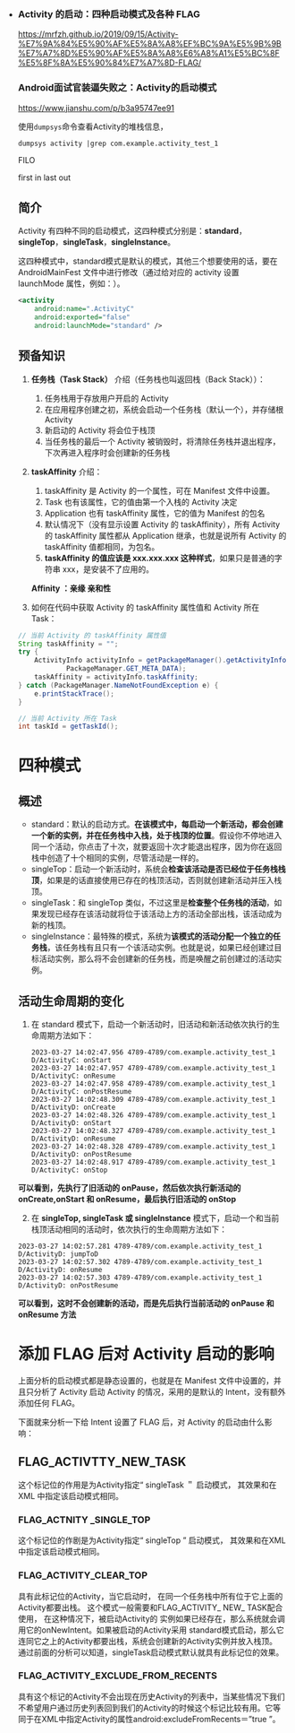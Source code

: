 - ### Activity 的启动：四种启动模式及各种 FLAG

  https://mrfzh.github.io/2019/09/15/Activity-%E7%9A%84%E5%90%AF%E5%8A%A8%EF%BC%9A%E5%9B%9B%E7%A7%8D%E5%90%AF%E5%8A%A8%E6%A8%A1%E5%BC%8F%E5%8F%8A%E5%90%84%E7%A7%8D-FLAG/

  ### Android面试官装逼失败之：Activity的启动模式

  https://www.jianshu.com/p/b3a95747ee91

  

  使用`dumpsys`命令查看Activity的堆栈信息，

  ```
  dumpsys activity |grep com.example.activity_test_1
  ```

  FILO 

  first in last out

  ## 简介

  Activity 有四种不同的启动模式，这四种模式分别是：**standard**，**singleTop**，**singleTask**，**singleInstance**。

  这四种模式中，standard模式是默认的模式，其他三个想要使用的话，要在 AndroidMainFest 文件中进行修改（通过给对应的 activity 设置 launchMode 属性，例如：）。

  ```xml
  <activity
      android:name=".ActivityC"
      android:exported="false"
      android:launchMode="standard" />
  ```

  ## 预备知识

  1. **任务栈（Task Stack）** 介绍（任务栈也叫返回栈（Back Stack））：

     1. 任务栈用于存放用户开启的 Activity
     2. 在应用程序创建之初，系统会启动一个任务栈（默认一个），并存储根 Activity
     3. 新启动的 Activity 将会位于栈顶
     4. 当任务栈的最后一个 Activity 被销毁时，将清除任务栈并退出程序，下次再进入程序时会创建新的任务栈

  2. **taskAffinity** 介绍：

     1. taskAffinity 是 Activity 的一个属性，可在 Manifest 文件中设置。
     2. Task 也有该属性，它的值由第一个入栈的 Activity 决定
     3. Application 也有 taskAffinity 属性，它的值为 Manifest 的包名
     4. 默认情况下（没有显示设置 Activity 的 taskAffinity），所有 Activity 的 taskAffinity 属性都从 Application 继承，也就是说所有 Activity 的 taskAffinity 值都相同，为包名。
     5. **taskAffinity 的值应该是 xxx.xxx.xxx 这种样式**，如果只是普通的字符串 xxx，是安装不了应用的。

     **Affinity  ：亲缘 亲和性**

  3. 如何在代码中获取 Activity 的 taskAffinity 属性值和 Activity 所在 Task：

  ```java
  // 当前 Activity 的 taskAffinity 属性值 
  String taskAffinity = "";
  try {
      ActivityInfo activityInfo = getPackageManager().getActivityInfo(getComponentName(),
              PackageManager.GET_META_DATA);
      taskAffinity = activityInfo.taskAffinity;
  } catch (PackageManager.NameNotFoundException e) {
      e.printStackTrace();
  }
  ```

  ```java
  // 当前 Activity 所在 Task
  int taskId = getTaskId();
  ```

  # 四种模式

  ## 概述

  - standard：默认的启动方式。**在该模式中，每启动一个新活动，都会创建一个新的实例，并在任务栈中入栈，处于栈顶的位置**。假设你不停地进入同一个活动，你点击了十次，就要返回十次才能退出程序，因为你在返回栈中创造了十个相同的实例，尽管活动是一样的。
  - singleTop：启动一个新活动时，系统会**检查该活动是否已经位于任务栈栈顶**，如果是的话直接使用已存在的栈顶活动，否则就创建新活动并压入栈顶。
  - singleTask：和 singleTop 类似，不过这里是**检查整个任务栈的活动**，如果发现已经存在该活动就将位于该活动上方的活动全部出栈，该活动成为新的栈顶。
  - singleInstance：最特殊的模式，系统为**该模式的活动分配一个独立的任务栈**，该任务栈有且只有一个该活动实例。也就是说，如果已经创建过目标活动实例，那么将不会创建新的任务栈，而是唤醒之前创建过的活动实例。

  ## 活动生命周期的变化

  1. 在 standard 模式下，启动一个新活动时，旧活动和新活动依次执行的生命周期方法如下：

     ```
     2023-03-27 14:02:47.956 4789-4789/com.example.activity_test_1 D/ActivityC: onStart
     2023-03-27 14:02:47.957 4789-4789/com.example.activity_test_1 D/ActivityC: onResume
     2023-03-27 14:02:47.958 4789-4789/com.example.activity_test_1 D/ActivityC: onPostResume
     2023-03-27 14:02:48.309 4789-4789/com.example.activity_test_1 D/ActivityD: onCreate
     2023-03-27 14:02:48.326 4789-4789/com.example.activity_test_1 D/ActivityD: onStart
     2023-03-27 14:02:48.327 4789-4789/com.example.activity_test_1 D/ActivityD: onResume
     2023-03-27 14:02:48.328 4789-4789/com.example.activity_test_1 D/ActivityD: onPostResume
     2023-03-27 14:02:48.917 4789-4789/com.example.activity_test_1 D/ActivityC: onStop
     ```

  **可以看到，先执行了旧活动的 onPause，然后依次执行新活动的 onCreate,onStart 和 onResume，最后执行旧活动的 onStop**

  2. 在 **singleTop, singleTask 或 singleInstance** 模式下，启动一个和当前栈顶活动相同的活动时，依次执行的生命周期方法如下：

  ```
  2023-03-27 14:02:57.281 4789-4789/com.example.activity_test_1 D/ActivityD: jumpToD
  2023-03-27 14:02:57.302 4789-4789/com.example.activity_test_1 D/ActivityD: onResume
  2023-03-27 14:02:57.303 4789-4789/com.example.activity_test_1 D/ActivityD: onPostResume
  ```

  **可以看到，这时不会创建新的活动，而是先后执行当前活动的 onPause 和 onResume 方法**

  

  # 添加 FLAG 后对 Activity 启动的影响

  上面分析的启动模式都是静态设置的，也就是在 Manifest 文件中设置的，并且只分析了 Activity 启动 Activity 的情况，采用的是默认的 Intent，没有额外添加任何 FLAG。

  下面就来分析一下给 Intent 设置了 FLAG 后，对 Activity 的启动由什么影响：

  ## FLAG_ACTIVTTY_NEW_TASK

  这个标记位的作用是为Activity指定“ singleTask ＂ 启动模式， 其效果和在XML 中指定该启动模式相同。

  ### FLAG_ACTNITY _SINGLE_TOP

  这个标记位的作剧是为Activity指定“ singleTop ” 启动模式， 其效果和在XML 中指定该启动模式相同。

  ### FLAG_ACTIVITY_CLEAR_TOP

  具有此标记位的Activity，当它启动时， 在同一个任务栈中所有位于它上面的Activity都要出栈。 这个模式一般需要和FLAG_ACTIVITY_ NEW_ TASK配合使用， 在这种情况下，被启动Activity的 实例如果已经存在，那么系统就会调用它的onNewIntent。如果被启动的Activity采用 standard模式启动，那么它连同它之上的Activity都要出栈，系统会创建新的Activity实例并放入栈顶。 通过前面的分析可以知道，singleTask启动模式默认就具有此标记位的效果。

  ### FLAG_ACTIVITY_EXCLUDE_FROM_RECENTS

  具有这个标记的Activity不会出现在历史Activity的列表中，当某些情况下我们不希望用户通过历史列表回到我们的Activity的时候这个标记比较有用。它等同于在XML中指定Activity的属性android:excludeFromRecents＝”true ”。